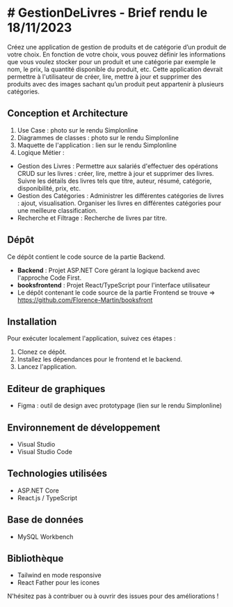 # # GestionDeLivres  -  Brief rendu le 18/11/2023

Créez une application de gestion de produits et de catégorie d’un produit de votre choix.
En fonction de votre choix, vous pouvez définir les informations que vous voulez stocker pour un produit et une catégorie par exemple le nom, le prix, la quantité disponible du produit, etc.
Cette application devrait permettre à l'utilisateur de créer, lire, mettre à jour et supprimer des produits avec des images sachant qu’un produit peut appartenir à plusieurs catégories.

## Conception et Architecture

1. Use Case : photo sur le rendu Simplonline
2. Diagrammes de classes : photo sur le rendu Simplonline
3. Maquette de l'application : lien sur le rendu Simplonline
4. Logique Métier : 
- Gestion des Livres : Permettre aux salariés d'effectuer des opérations CRUD sur les livres : créer, lire, mettre à jour et supprimer des livres. Suivre les détails des livres tels que titre, auteur, résumé, catégorie, disponibilité, prix, etc.
- Gestion des Catégories : Administrer les différentes catégories de livres : ajout, visualisation. Organiser les livres en différentes catégories pour une meilleure classification.
- Recherche et Filtrage : Recherche de livres par titre.

## Dépôt

Ce dépôt contient le code source de la partie Backend.
- **Backend** : Projet ASP.NET Core gérant la logique backend avec l'approche Code First.
- **booksfrontend** : Projet React/TypeScript pour l'interface utilisateur
- Le dépôt contenant le code source de la partie Frontend se trouve => https://github.com/Florence-Martin/booksfront

## Installation

Pour exécuter localement l'application, suivez ces étapes :
1. Clonez ce dépôt.
2. Installez les dépendances pour le frontend et le backend.
3. Lancez l'application.

## Editeur de graphiques
- Figma : outil de design avec prototypage (lien sur le rendu Simplonline)

## Environnement de développement
- Visual Studio
- Visual Studio Code
  
## Technologies utilisées

- ASP.NET Core
- React.js / TypeScript
 
## Base de données
-  MySQL Workbench

## Bibliothèque
- Tailwind en mode responsive
- React Father pour les icones


N'hésitez pas à contribuer ou à ouvrir des issues pour des améliorations !

